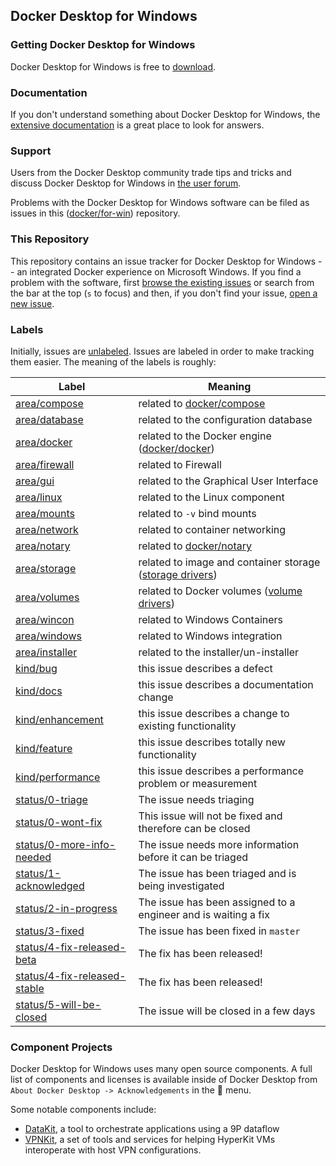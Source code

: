 ## Docker Desktop for Windows

### Getting Docker Desktop for Windows

Docker Desktop for Windows is free to [download](https://hub.docker.com/editions/community/docker-ce-desktop-windows).

### Documentation

If you don't understand something about Docker Desktop for Windows, the [extensive
documentation](https://docs.docker.com/docker-for-windows/) is a great place
to look for answers.

### Support

Users from the Docker Desktop community trade tips and tricks and discuss Docker Desktop
for Windows in [the user forum](https://forums.docker.com/c/docker-desktop-for-windows).

Problems with the Docker Desktop for Windows software can be filed as issues in this
([docker/for-win](https://github.com/docker/for-win)) repository.

### This Repository

This repository contains an issue tracker for Docker Desktop for Windows -- an
integrated Docker experience on Microsoft Windows. If you find a problem
with the software, first [browse the existing
issues](https://github.com/docker/for-win/issues) or search from the bar
at the top (`s` to focus) and then, if you don't find your issue, [open
a new issue](https://github.com/docker/for-win/issues/new).

### Labels

Initially, issues are
[unlabeled](https://github.com/docker/for-win/issues?q=is%3Aopen+is%3Aissue+no%3Alabel). Issues
are labeled in order to make tracking them easier. The meaning of the
labels is roughly:

| Label            | Meaning                                            |
|------------------|----------------------------------------------------|
| [area/compose](https://github.com/docker/for-win/labels/area/compose)     | related to [docker/compose](https://github.com/docker/compose) |
| [area/database](https://github.com/docker/for-win/labels/area/database)     | related to the configuration database |
| [area/docker](https://github.com/docker/for-win/labels/area/docker)      | related to the Docker engine ([docker/docker](https://github.com/docker/docker)) |
| [area/firewall](https://github.com/docker/for-win/labels/area/firewall)         | related to Firewall |
| [area/gui](https://github.com/docker/for-win/labels/area/gui)         | related to the Graphical User Interface |
| [area/linux](https://github.com/docker/for-win/labels/area/linux)       | related to the Linux component |
| [area/mounts](https://github.com/docker/for-win/labels/area/mounts)      | related to `-v` bind mounts |
| [area/network](https://github.com/docker/for-win/labels/area/network)     | related to container networking |
| [area/notary](https://github.com/docker/for-win/labels/area/notary)      | related to [docker/notary](https://github.com/docker/notary) |
| [area/storage](https://github.com/docker/for-win/labels/area/storage)     | related to image and container storage ([storage drivers](https://docs.docker.com/engine/userguide/storagedriver/imagesandcontainers/)) |
| [area/volumes](https://github.com/docker/for-win/labels/area/volumes)     | related to Docker volumes ([volume drivers](https://docs.docker.com/engine/reference/commandline/volume_create/)) |
| [area/wincon](https://github.com/docker/for-win/labels/area/wincon)         | related to Windows Containers |
| [area/windows](https://github.com/docker/for-win/labels/area/windows)         | related to Windows integration |
| [area/installer](https://github.com/docker/for-win/labels/area/installer)         | related to the installer/un-installer |
| [kind/bug](https://github.com/docker/for-win/labels/kind/bug)         | this issue describes a defect |
| [kind/docs](https://github.com/docker/for-win/labels/kind/docs)        | this issue describes a documentation change |
| [kind/enhancement](https://github.com/docker/for-win/labels/kind/enhancement) | this issue describes a change to existing functionality |
| [kind/feature](https://github.com/docker/for-win/labels/kind/feature)     | this issue describes totally new functionality |
| [kind/performance](https://github.com/docker/for-win/labels/kind/performance) | this issue describes a performance problem or measurement |
| [status/0-triage](https://github.com/docker/for-win/labels/status/0-triage) | The issue needs triaging |
| [status/0-wont-fix](https://github.com/docker/for-win/labels/status/0-wont-fix) | This issue will not be fixed and therefore can be closed |
| [status/0-more-info-needed](https://github.com/docker/for-win/labels/status/0-more-info-needed) | The issue needs more information before it can be triaged |
| [status/1-acknowledged](https://github.com/docker/for-win/labels/status/1-acknowledged) | The issue has been triaged and is being investigated |
| [status/2-in-progress](https://github.com/docker/for-win/labels/status/2-in-progress) | The issue has been assigned to a engineer and is waiting a fix |
| [status/3-fixed](https://github.com/docker/for-win/labels/status/3-fixed) | The issue has been fixed in `master` |
| [status/4-fix-released-beta](https://github.com/docker/for-win/labels/status/4-fix-released-beta) | The fix has been released! |
| [status/4-fix-released-stable](https://github.com/docker/for-win/labels/status/4-fix-released-stable) | The fix has been released! |
| [status/5-will-be-closed](https://github.com/docker/for-win/labels/status/5-will-be-closed) | The issue will be closed in a few days |

### Component Projects

Docker Desktop for Windows uses many open source components. A full list of
components and licenses is available inside of Docker Desktop from `About Docker Desktop
-> Acknowledgements` in the :whale: menu.

Some notable components include:

 * [DataKit](https://github.com/docker/datakit/), a tool to orchestrate
   applications using a 9P dataflow
 * [VPNKit](https://github.com/docker/vpnkit), a set of tools and
   services for helping HyperKit VMs interoperate with host VPN
   configurations.
